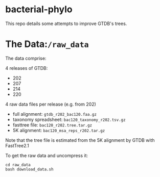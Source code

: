 # bacterial-phylo

This repo details some attempts to improve GTDB's trees.

# The Data:`/raw_data`

The data comprise:

4 releases of GTDB:
* 202
* 207
* 214
* 220

4 raw data files per release (e.g. from 202)
* full alignment: `gtdb_r202_bac120.faa.gz`
* taxonomy spreadsheet: `bac120_taxonomy_r202.tsv.gz`
* fasttree file: `bac120_r202.tree.tar.gz`
* 5K alignment: `bac120_msa_reps_r202.tar.gz`

Note that the tree file is estimated from the 5K alignment by GTDB with FastTree2.1

To get the raw data and uncompress it:

```{bash}
cd raw_data
bash download_data.sh

```